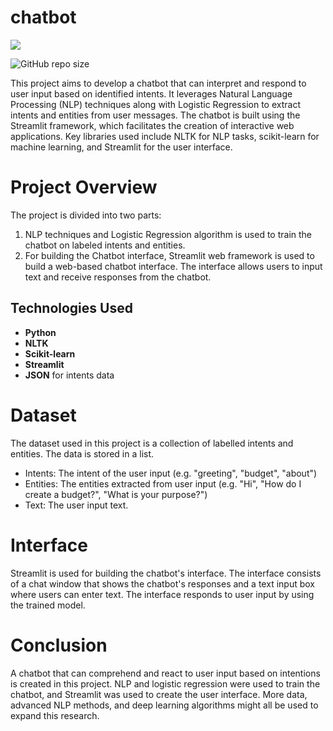 # chatbot

<img src="./images/chatbot.png"/>

![GitHub repo size](https://img.shields.io/github/repo-size/sannketnikam/chatbot)

This project aims to develop a chatbot that can interpret and respond to user input based on identified intents. It leverages Natural Language Processing (NLP) techniques along with Logistic Regression to extract intents and entities from user messages. The chatbot is built using the Streamlit framework, which facilitates the creation of interactive web applications. Key libraries used include NLTK for NLP tasks, scikit-learn for machine learning, and Streamlit for the user interface. 
# Project Overview
The project is divided into two parts:
1. NLP techniques and Logistic Regression algorithm is used to train the chatbot on labeled intents and entities.
2. For building the Chatbot interface, Streamlit web framework is used to build a web-based chatbot interface. The interface allows users to input text and receive responses from the chatbot.

## Technologies Used
- **Python**
- **NLTK**
- **Scikit-learn**
- **Streamlit**
- **JSON** for intents data


# Dataset
The dataset used in this project is a collection of labelled intents and entities. The data is stored in a list.
- Intents: The intent of the user input (e.g. "greeting", "budget", "about")
- Entities: The entities extracted from user input (e.g. "Hi", "How do I create a budget?", "What is your purpose?")
- Text: The user input text.

# Interface
Streamlit is used for building the chatbot's interface. The interface consists of a chat window that shows the chatbot's responses and a text input box where users can enter text. The interface responds to user input by using the trained model.

# Conclusion
A chatbot that can comprehend and react to user input based on intentions is created in this project. NLP and logistic regression were used to train the chatbot, and Streamlit was used to create the user interface. More data, advanced NLP methods, and deep learning algorithms might all be used to expand this research.
